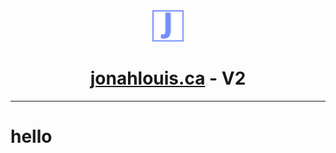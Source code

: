 <div align="center">
    <img src="images\J_logo.png" width="50px" height="50px"></img>
    <h1><a href="https://jonahlouis.ca">jonahlouis.ca</a> - V2</h1>
</div>  

---

# hello
